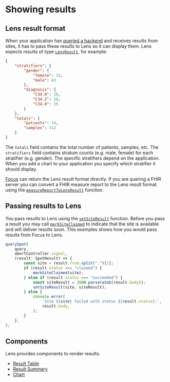 # Showing results

## Lens result format

When your application has [queried a backend](query.md) and receives results from sites, it has to pass these results to Lens so it can display them. Lens expects results of type [`LensResult`](https://samply.github.io/lens/docs/types/LensResult.html), for example:

```json
{
    "stratifiers": {
        "gender": {
            "female": 31,
            "male": 43
        },
        "diagnosis": {
            "C34.0": 26,
            "C34.2": 28,
            "C34.8": 25
        }
    },
    "totals": {
        "patients": 74,
        "samples": 312
    }
}
```

The `totals` field contains the total number of patients, samples, etc. The `stratifiers` field contains stratum counts (e.g. male, female) for each stratifier (e.g. gender). The specific stratifiers depend on the application. When you add a chart to your application you specify which stratifier it should display.

[Focus](https://github.com/samply/focus) can return the Lens result format directly. If you are quering a FHIR server you can convert a FHIR measure report to the Lens result format using the [`measureReportToLensResult`](https://samply.github.io/lens/docs/functions/measureReportToLensResult.html) function.

## Passing results to Lens

You pass results to Lens using the [`setSiteResult`](file:///home/tim/projects/lens/docs/functions/setSiteResult.html) function. Before you pass a result you may call [`markSiteClaimed`](https://samply.github.io/lens/docs/functions/markSiteClaimed.html) to indicate that the site is available and will deliver results soon. This examples shows how you would pass results from Focus to Lens.

```ts
querySpot(
    query,
    abortController.signal,
    (result: SpotResult) => {
        const site = result.from.split(".")[1];
        if (result.status === "claimed") {
            markSiteClaimed(site);
        } else if (result.status === "succeeded") {
            const siteResult = JSON.parse(atob(result.body));
            setSiteResult(site, siteResult);
        } else {
            console.error(
                `Site ${site} failed with status ${result.status}:`,
                result.body,
            );
        }
    },
);
```

## Components

Lens provides components to render results.

- [Result Table](../components/resulttable.md)
- [Result Summary](../components/resultsummary.md)
- [Chart](../components/chart.md)
